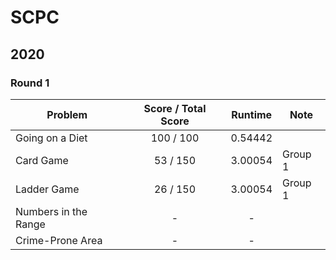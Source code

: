 # SCPC

## 2020
### Round 1

Problem | Score / Total Score | Runtime | Note
---|:---:|:---:|---
Going on a Diet | 100 / 100 | 0.54442 |
Card Game | 53 / 150 | 3.00054 | Group 1
Ladder Game | 26 / 150 | 3.00054 | Group 1
Numbers in the Range | - | - |
Crime-Prone Area | - | - |